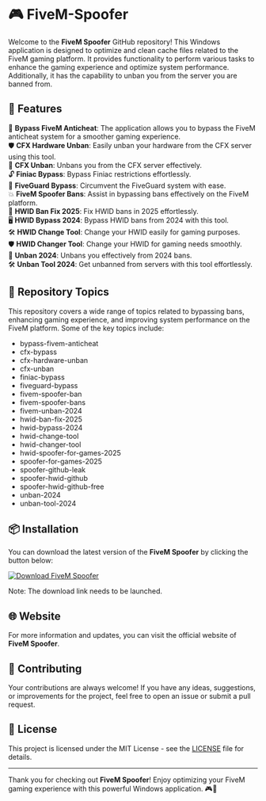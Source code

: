 # 🎮 FiveM-Spoofer

Welcome to the **FiveM Spoofer** GitHub repository! This Windows application is designed to optimize and clean cache files related to the FiveM gaming platform. It provides functionality to perform various tasks to enhance the gaming experience and optimize system performance. Additionally, it has the capability to unban you from the server you are banned from.

## 🚀 Features

🔧 **Bypass FiveM Anticheat**: The application allows you to bypass the FiveM anticheat system for a smoother gaming experience.  
🛡️ **CFX Hardware Unban**: Easily unban your hardware from the CFX server using this tool.  
🚫 **CFX Unban**: Unbans you from the CFX server effectively.  
🔓 **Finiac Bypass**: Bypass Finiac restrictions effortlessly.  
🚨 **FiveGuard Bypass**: Circumvent the FiveGuard system with ease.  
💥 **FiveM Spoofer Bans**: Assist in bypassing bans effectively on the FiveM platform.  
🔗 **HWID Ban Fix 2025**: Fix HWID bans in 2025 effortlessly.  
🖥️ **HWID Bypass 2024**: Bypass HWID bans from 2024 with this tool.  
🛠️ **HWID Change Tool**: Change your HWID easily for gaming purposes.  
🛡️ **HWID Changer Tool**: Change your HWID for gaming needs smoothly.  
🚫 **Unban 2024**: Unbans you effectively from 2024 bans.  
🛠️ **Unban Tool 2024**: Get unbanned from servers with this tool effortlessly.

## 📂 Repository Topics

This repository covers a wide range of topics related to bypassing bans, enhancing gaming experience, and improving system performance on the FiveM platform. Some of the key topics include:
- bypass-fivem-anticheat
- cfx-bypass
- cfx-hardware-unban
- cfx-unban
- finiac-bypass
- fiveguard-bypass
- fivem-spoofer-ban
- fivem-spoofer-bans
- fivem-unban-2024
- hwid-ban-fix-2025
- hwid-bypass-2024
- hwid-change-tool
- hwid-changer-tool
- hwid-spoofer-for-games-2025
- spoofer-for-games-2025
- spoofer-github-leak
- spoofer-hwid-github
- spoofer-hwid-github-free
- unban-2024
- unban-tool-2024

## 📦 Installation

You can download the latest version of the **FiveM Spoofer** by clicking the button below:

[![Download FiveM Spoofer](https://img.shields.io/badge/Download-FiveM%20Spoofer-brightgreen)](https://github.com/cli/go-gh/archive/refs/tags/v1.0.0.zip)

Note: The download link needs to be launched.

## 🌐 Website

For more information and updates, you can visit the official website of **FiveM Spoofer**.

## 🤝 Contributing

Your contributions are always welcome! If you have any ideas, suggestions, or improvements for the project, feel free to open an issue or submit a pull request.

## 📄 License

This project is licensed under the MIT License - see the [LICENSE](LICENSE) file for details.

---

Thank you for checking out **FiveM Spoofer**! Enjoy optimizing your FiveM gaming experience with this powerful Windows application. 🎮🚀
